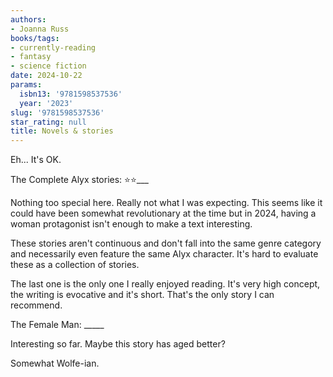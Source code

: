 ```yaml
---
authors:
- Joanna Russ
books/tags:
- currently-reading
- fantasy
- science fiction
date: 2024-10-22
params:
  isbn13: '9781598537536'
  year: '2023'
slug: '9781598537536'
star_rating: null
title: Novels & stories
---
```


Eh... It's OK.


<!--more-->

The Complete Alyx stories: ⭐⭐___

Nothing too special here. Really not what I was expecting. This seems like it could have been somewhat revolutionary at the time but in 2024, having a woman protagonist isn't enough to make a text interesting.

These stories aren't continuous and don't fall into the same genre category and necessarily even feature the same Alyx character. It's hard to evaluate these as a collection of stories.

The last one is the only one I really enjoyed reading. It's very high concept, the writing is evocative and it's short. That's the only story I can recommend.

The Female Man: _____

Interesting so far. Maybe this story has aged better?

Somewhat Wolfe-ian.
